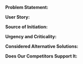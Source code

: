 **Problem Statement:**
<!-- Give a brief description of the issue. If it's requirement state it clearly. If a feature description is derived
 from the requirement please state it, but still mention the requirement as well to *avoid XY problem*.-->

**User Story:**
<!-- User journey as helpful to validate it.-->

**Source of Initiation:**
<!-- Provide the references to the feature request. Eg. Forum, support issue, email or where the feature request was
 raise.-->

**Urgency and Criticality:**
<!-- Please mention based on your judgement but supported with the facts and reasoning.-->

**Considered Alternative Solutions:**
<!-- What are the optional approaches considered? -->

**Does Our Competitors Support It:**
<!-- Partial or complete support provided by the competitors? A summarized view and references expected. --> 